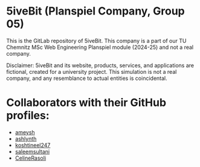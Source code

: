 # 5iveBit (Planspiel Company, Group 05)

This is the GitLab repository of 5iveBit. This company is a part of our TU Chemnitz MSc Web Engineering Planspiel module (2024-25) and not a real company.

Disclaimer: 5iveBit and its website, products, services, and applications are fictional, created for a university project. This simulation is not a real company, and any resemblance to actual entities is coincidental.

# Collaborators with their GitHub profiles:

- [ameysh](https://github.com/ameysh)
- [ashlynth](https://github.com/ashlynth)
- [koshtineel247](https://github.com/koshtineel247)
- [saleemsultani](https://github.com/saleemsultani)
- [CelineRasoli](https://github.com/CelineRasoli)